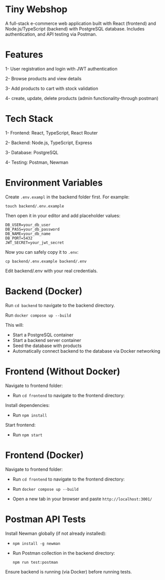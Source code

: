 # Tiny Webshop

A full-stack e-commerce web application built with React (frontend) and Node.js/TypeScript (backend) with PostgreSQL database. Includes authentication, and API testing via Postman.

# Features

1- User registration and login with JWT authentication

2- Browse products and view details

3- Add products to cart with stock validation

4- create, update, delete products (admin functionality-through postman)

# Tech Stack

1- Frontend: React, TypeScript, React Router

2- Backend: Node.js, TypeScript, Express

3- Database: PostgreSQL

4- Testing: Postman, Newman

# Environment Variables

  Create `.env.exampl` in the backend folder first. For example:

  `touch backend/.env.example`

  Then open it in your editor and add placeholder values:

    DB_USER=your_db_user
    DB_PASS=your_db_password
    DB_NAME=your_db_name
    DB_PORT=5432
    JWT_SECRET=your_jwt_secret
    
  Now you can safely copy it to `.env`:
  
  `cp backend/.env.example backend/.env`

  Edit backend/.env with your real credentials.


# Backend (Docker)

Run `cd backend` to navigate to the backend directory.

Run `docker compose up --build`

This will:

- Start a PostgreSQL container
- Start a backend server container
- Seed the database with products
- Automatically connect backend to the database via Docker networking

# Frontend (Without Docker)
Navigate to frontend folder:

- Run `cd frontend` to navigate to the frontend directory:

Install dependencies:

- Run `npm install`

Start frontend:

- Run `npm start`

# Frontend (Docker)
Navigate to frontend folder:

- Run `cd frontend` to navigate to the frontend directory:

- Run `docker compose up --build`

- Open a new tab in your browser and paste `http://localhost:3001/`

# Postman API Tests

Install Newman globally (if not already installed):

- `npm install -g newman`

- Run Postman collection in the backend directory:

  `npm run test:postman`

Ensure backend is running (via Docker) before running tests.





